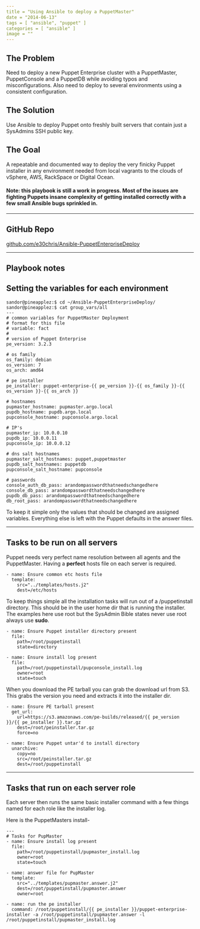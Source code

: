 ```yaml
---
title = "Using Ansible to deploy a PuppetMaster"
date = "2014-06-13"
tags = [ "ansible", "puppet" ]
categories = [ "ansible" ]
image = ""
---
```


## The Problem
Need to deploy a new Puppet Enterprise cluster with a PuppetMaster, PuppetConsole and a PuppetDB while avoiding typos and misconfigurations.  Also need to deploy to several environments using a consistent configuration.

## The Solution
Use Ansible to deploy Puppet onto freshly built servers that contain just a SysAdmins SSH public key.

## The Goal
A repeatable and documented way to deploy the very finicky Puppet installer in any environment needed from local vagrants to the clouds of vSphere, AWS, RackSpace or Digital Ocean.

#### Note: this playbook is still a work in progress.  Most of the issues are fighting Puppets insane complexity of getting installed correctly with a few small Ansible bugs sprinkled in.


---

## GitHub Repo
[github.com/e30chris/Ansible-PuppetEnterpriseDeploy](https://github.com/e30chris/Ansible-PuppetEnterpriseDeploy)


---
## Playbook notes

## Setting the variables for each environment

~~~
sandor@pineapplez:$ cd ~/Ansible-PuppetEnterpriseDeploy/
sandor@pineapplez:$ cat group_vars/all
---
# common variables for PuppetMaster Deployment
# format for this file
# variable: fact
#
# version of Puppet Enterprise
pe_version: 3.2.3

# os family
os_family: debian
os_version: 7
os_arch: amd64

# pe installer
pe_installer: puppet-enterprise-{{ pe_version }}-{{ os_family }}-{{ os_version }}-{{ os_arch }}

# hostnames
pupmaster_hostname: pupmaster.argo.local
pupdb_hostname: pupdb.argo.local
pupconsole_hostname: pupconsole.argo.local

# IP's
pupmaster_ip: 10.0.0.10
pupdb_ip: 10.0.0.11
pupconsole_ip: 10.0.0.12

# dns salt hostnames
pupmaster_salt_hostnames: puppet,puppetmaster
pupdb_salt_hostnames: puppetdb
pupconsole_salt_hostname: pupconsole

# passwords
console_auth_db_pass: arandompasswordthatneedschangedhere
console_db_pass: arandompasswordthatneedschangedhere
pupdb_db_pass: arandompasswordthatneedschangedhere
db_root_pass: arandompasswordthatneedschangedhere

~~~

To keep it simple only the values that should be changed are assigned variables.  Everything else is left with the Puppet defaults in the answer files.

---

## Tasks to be run on all servers

Puppet needs very perfect name resolution between all agents and the PuppetMaster.  Having a **perfect** hosts file on each server is required.

~~~
- name: Ensure common etc hosts file
  template:
    src="../templates/hosts.j2"
    dest=/etc/hosts
~~~

To keep things simple all the installation tasks will run out of a /puppetinstall directory.  This should be in the user home dir that is running the installer.  The examples here use root but the SysAdmin Bible states never use root always use **sudo**.

~~~
- name: Ensure Puppet installer directory present
  file:
    path=/root/puppetinstall
    state=directory

- name: Ensure install log present
  file:
    path=/root/puppetinstall/pupconsole_install.log
    owner=root
    state=touch
~~~


When you download the PE tarball you can grab the download url from S3.  This grabs the version you need and extracts it into the installer dir.

~~~
- name: Ensure PE tarball present
  get_url:
    url=https://s3.amazonaws.com/pe-builds/released/{{ pe_version }}/{{ pe_installer }}.tar.gz
    dest=/root/peinstaller.tar.gz
    force=no

- name: Ensure Puppet untar'd to install directory
  unarchive:
    copy=no
    src=/root/peinstaller.tar.gz
    dest=/root/puppetinstall

~~~
---

## Tasks that run on each server role

Each server then runs the same basic installer command with a few things named for each role like the installer log.

Here is the PuppetMasters install-

~~~
---
# Tasks for PupMaster
- name: Ensure install log present
  file:
    path=/root/puppetinstall/pupmaster_install.log
    owner=root
    state=touch

- name: answer file for PupMaster
  template:
    src="../templates/pupmaster.answer.j2"
    dest=/root/puppetinstall/pupmaster.answer
    owner=root

- name: run the pe installer
  command: /root/puppetinstall/{{ pe_installer }}/puppet-enterprise-installer -a /root/puppetinstall/pupmaster.answer -l /root/puppetinstall/pupmaster_install.log

~~~
